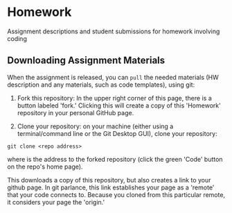 # Homework
Assignment descriptions and student submissions for homework involving coding

## Downloading Assignment Materials
When the assignment is released, you can `pull` the needed materials (HW description and any materials, such as code templates), using git:

1. Fork this repository: In the upper right corner of this page, there is a button labeled 'fork.' Clicking this will create a copy of this 'Homework' repository in your personal GitHub page.

2. Clone your repository: on your machine (either using a terminal/command line or the Git Desktop GUI), clone your repository:

``` git clone <repo address> ```
  
  where <repo address> is the address to the forked repository (click the green 'Code' button on the repo's home page).
  
This downloads a copy of this repository, but also creates a link to your github page.  In git parlance, this link establishes your page as a 'remote' that your code connects to.  Because you cloned from this particular remote, it considers your page the 'origin.'
 
